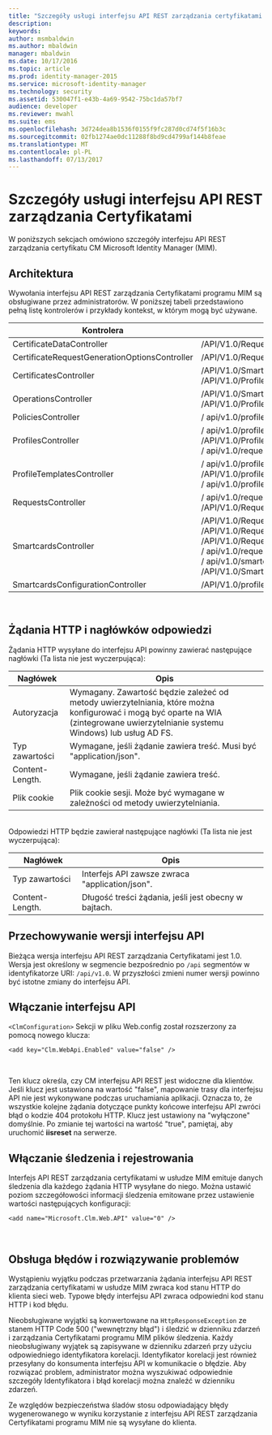 ```yaml
---
title: "Szczegóły usługi interfejsu API REST zarządzania certyfikatami w usłudze | Dokumentacja firmy Microsoft"
description: 
keywords: 
author: msmbaldwin
ms.author: mbaldwin
manager: mbaldwin
ms.date: 10/17/2016
ms.topic: article
ms.prod: identity-manager-2015
ms.service: microsoft-identity-manager
ms.technology: security
ms.assetid: 530047f1-e43b-4a69-9542-75bc1da57bf7
audience: developer
ms.reviewer: mwahl
ms.suite: ems
ms.openlocfilehash: 3d724dea8b1536f0155f9fc287d0cd74f5f16b3c
ms.sourcegitcommit: 02fb1274ae0dc11288f8bd9cd4799af144b8feae
ms.translationtype: MT
ms.contentlocale: pl-PL
ms.lasthandoff: 07/13/2017
---
```

# <a name="cm-rest-api-service-details"></a>Szczegóły usługi interfejsu API REST zarządzania Certyfikatami
W poniższych sekcjach omówiono szczegóły interfejsu API REST zarządzania certyfikatu CM Microsoft Identity Manager (MIM).

## <a name="architecture"></a>Architektura 
Wywołania interfejsu API REST zarządzania Certyfikatami programu MIM są obsługiwane przez administratorów. W poniższej tabeli przedstawiono pełną listę kontrolerów i przykłady kontekst, w którym mogą być używane.

Kontrolera| Przykładowe trasy
----------|-------------
CertificateDataController| /API/V1.0/Requests/{RequestId}/certificatedata /
CertificateRequestGenerationOptionsController| /API/V1.0/Requests/{RequestId}/certificaterequestgenerationoptions
CertificatesController| /API/V1.0/SmartCards/{smartcardid}/Certificates <br/> /API/V1.0/Profiles/{ProfileId}/Certificates
OperationsController| /API/V1.0/SmartCards/{smartcardid}/Operations <br/> /API/V1.0/Profiles/{ProfileId}/Operations
PoliciesController| / api/v1.0/profiletemplates/{profiletemplateid}/policies/{id}
ProfilesController| / api/v1.0/profiles/{id} <br/> /API/V1.0/Profiles <br/> / api/v1.0/requests/{requestid}/profiles/{id}
ProfileTemplatesController| / api/v1.0/profiletemplates/{id} <br/> /API/V1.0/profiletemplates <br/> / api/v1.0/profiletemplates/{profiletemplateid}/policies/{id}
RequestsController| / api/v1.0/requests/{id} <br/> /API/V1.0/Requests
SmartcardsController| /API/V1.0/Requests/{RequestId}/SmartCards/{ID}/diversifiedkey <br/> /API/V1.0/Requests/{RequestId}/SmartCards/{ID}/serverproposedpin <br/> /API/V1.0/Requests/{RequestId}/SmartCards/{ID}/authenticationresponse <br/> / api/v1.0/requests/{requestid}/smartcards/{id} <br/> / api/v1.0/smartcards/{id} <br/> /API/V1.0/SmartCards
SmartcardsConfigurationController| /API/V1.0/profiletemplates/{profiletemplateid}/Configuration/SmartCards
<br/>

## <a name="http-request-and-response-headers"></a>Żądania HTTP i nagłówków odpowiedzi

Żądania HTTP wysyłane do interfejsu API powinny zawierać następujące nagłówki (Ta lista nie jest wyczerpująca):

Nagłówek | Opis
-------|------------
Autoryzacja | Wymagany. Zawartość będzie zależeć od metody uwierzytelniania, które można konfigurować i mogą być oparte na WIA (zintegrowane uwierzytelnianie systemu Windows) lub usług AD FS.
Typ zawartości | Wymagane, jeśli żądanie zawiera treść. Musi być "application/json".
Content-Length. | Wymagane, jeśli żądanie zawiera treść. 
Plik cookie | Plik cookie sesji. Może być wymagane w zależności od metody uwierzytelniania.
<br/>
Odpowiedzi HTTP będzie zawierał następujące nagłówki (Ta lista nie jest wyczerpująca):

Nagłówek | Opis
-------|------------
Typ zawartości | Interfejs API zawsze zwraca "application/json".
Content-Length. | Długość treści żądania, jeśli jest obecny w bajtach.


## <a name="api-versioning"></a>Przechowywanie wersji interfejsu API 
Bieżąca wersja interfejsu API REST zarządzania Certyfikatami jest 1.0. Wersja jest określony w segmencie bezpośrednio po `/api` segmentów w identyfikatorze URI: `/api/v1.0`. W przyszłości zmieni numer wersji powinno być istotne zmiany do interfejsu API.


## <a name="enabling-the-api"></a>Włączanie interfejsu API 
`<ClmConfiguration>` Sekcji w pliku Web.config został rozszerzony za pomocą nowego klucza:

```
<add key="Clm.WebApi.Enabled" value="false" />
```
<br/>

Ten klucz określa, czy CM interfejsu API REST jest widoczne dla klientów. Jeśli klucz jest ustawiona na wartość "false", mapowanie trasy dla interfejsu API nie jest wykonywane podczas uruchamiania aplikacji. Oznacza to, że wszystkie kolejne żądania dotyczące punkty końcowe interfejsu API zwróci błąd o kodzie 404 protokołu HTTP. Klucz jest ustawiony na "wyłączone" domyślnie.
Po zmianie tej wartości na wartość "true", pamiętaj, aby uruchomić **iisreset** na serwerze.

## <a name="enabling-tracing-and-logging"></a>Włączanie śledzenia i rejestrowania 
Interfejs API REST zarządzania certyfikatami w usłudze MIM emituje danych śledzenia dla każdego żądania HTTP wysyłane do niego. Można ustawić poziom szczegółowości informacji śledzenia emitowane przez ustawienie wartości następujących konfiguracji:

```
<add name="Microsoft.Clm.Web.API" value="0" />
```
<br/>

## <a name="error-handling-and-troubleshooting"></a>Obsługa błędów i rozwiązywanie problemów 
Wystąpieniu wyjątku podczas przetwarzania żądania interfejsu API REST zarządzania certyfikatami w usłudze MIM zwraca kod stanu HTTP do klienta sieci web. Typowe błędy interfejsu API zwraca odpowiedni kod stanu HTTP i kod błędu. 

Nieobsługiwane wyjątki są konwertowane na `HttpResponseException` ze stanem HTTP Code 500 ("wewnętrzny błąd") i śledzić w dzienniku zdarzeń i zarządzania Certyfikatami programu MIM plików śledzenia. Każdy nieobsługiwany wyjątek są zapisywane w dzienniku zdarzeń przy użyciu odpowiedniego identyfikatora korelacji. Identyfikator korelacji jest również przesyłany do konsumenta interfejsu API w komunikacie o błędzie. Aby rozwiązać problem, administrator można wyszukiwać odpowiednie szczegóły Identyfikatora i błąd korelacji można znaleźć w dzienniku zdarzeń.

Ze względów bezpieczeństwa śladów stosu odpowiadający błędy wygenerowanego w wyniku korzystanie z interfejsu API REST zarządzania Certyfikatami programu MIM nie są wysyłane do klienta.
